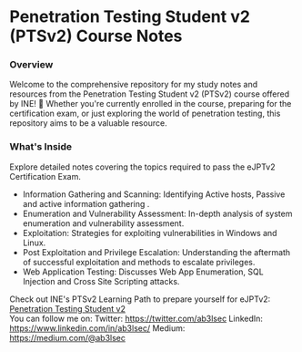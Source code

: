 # Penetration Testing Student v2 (PTSv2) Course Notes

### Overview
Welcome to the comprehensive repository for my study notes and resources from the Penetration Testing Student v2 (PTSv2) course offered by INE! 🚀 Whether you're currently enrolled in the course, preparing for the certification exam, or just exploring the world of penetration testing, this repository aims to be a valuable resource.

### What's Inside
Explore detailed notes covering the topics required to pass the eJPTv2 Certification Exam.
- Information Gathering and Scanning: Identifying Active hosts, Passive and active information gathering .
- Enumeration and Vulnerability Assessment: In-depth analysis of system enumeration and vulnerability assessment.
- Exploitation: Strategies for exploiting vulnerabilities in Windows and Linux.
- Post Exploitation and Privilege Escalation: Understanding the aftermath of successful exploitation and methods to escalate privileges.
- Web Application Testing: Discusses Web App Enumeration, SQL Injection and Cross Site Scripting attacks.

Check out INE's PTSv2 Learning Path to prepare yourself for eJPTv2: [Penetration Testing Student v2](https://my.ine.com/CyberSecurity/learning-paths/61f88d91-79ff-4d8f-af68-873883dbbd8c/penetration-testing-student-v2)
<br>
You can follow me on:
Twitter: https://twitter.com/ab3lsec
LinkedIn: https://www.linkedin.com/in/ab3lsec/
Medium: https://medium.com/@ab3lsec

